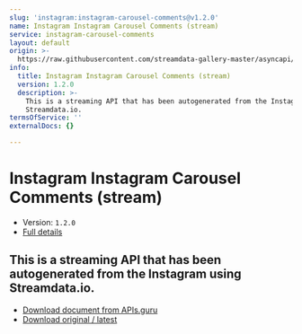 ```yaml
---
slug: 'instagram:instagram-carousel-comments@v1.2.0'
name: Instagram Instagram Carousel Comments (stream)
service: instagram-carousel-comments
layout: default
origin: >-
  https://raw.githubusercontent.com/streamdata-gallery-master/asyncapi/master/_listings/instagram/instagram-instagram-carousel-comments-stream-async.md
info:
  title: Instagram Instagram Carousel Comments (stream)
  version: 1.2.0
  description: >-
    This is a streaming API that has been autogenerated from the Instagram using
    Streamdata.io.
termsOfService: ''
externalDocs: {}

---
```

# Instagram Instagram Carousel Comments (stream)

* Version: `1.2.0`
* [Full details](../html/instagram:instagram-carousel-comments@v1.2.0.html)




## This is a streaming API that has been autogenerated from the Instagram using Streamdata.io.



* [Download document from APIs.guru](https://raw.githubusercontent.com/APIs-guru/asyncapi-directory/master/docs/APIs/instagram%3Ainstagram-carousel-comments%40v1.2.0.yaml)
* [Download original / latest](https://raw.githubusercontent.com/streamdata-gallery-master/asyncapi/master/_listings/instagram/instagram-instagram-carousel-comments-stream-async.md)

<script type="application/ld+json">
{
  "@context": "http://schema.org/",
  "@type": "WebAPI",
  "description": "This is a streaming API that has been autogenerated from the Instagram using Streamdata.io.",
  "documentation": "",

  "name": "Instagram Instagram Carousel Comments (stream)"
}
</script>
